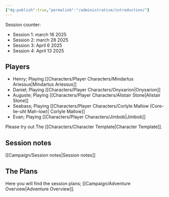 ```yaml
---
{"dg-publish":true,"permalink":"/administrative/introduction/"}
---
```


Session counter:
- Session 1: march 16 2025
- Session 2: march 28 2025
- Session 3: April 6 2025
- Session 4: April 13 2025
## Players

- Henry; Playing [[Characters/Player Characters/Mindartus Ariessus\|Mindartus Ariessus]]
- Daniel; Playing [[Characters/Player Characters/Onyxarion\|Onyxarion]]
- Auguste; Playing [[Characters/Player Characters/Alistair Stone\|Alistair Stone]]
- Seabass; Playing [[Characters/Player Characters/Corlyle Mallow (Core-lie-uhl Mah-low)\| Corlyle Mallow]]
- Evan; Playing [[Characters/Player Characters/Jimbob\|Jimbob]]

Please try out The [[Characters/Character Template\|Character Template]].

## Session notes
[[Campaign/Session notes\|Session notes]]

## The Plans
Here you will find the session plans; [[Campaign/Adventure Overview\|Adventure Overview]].